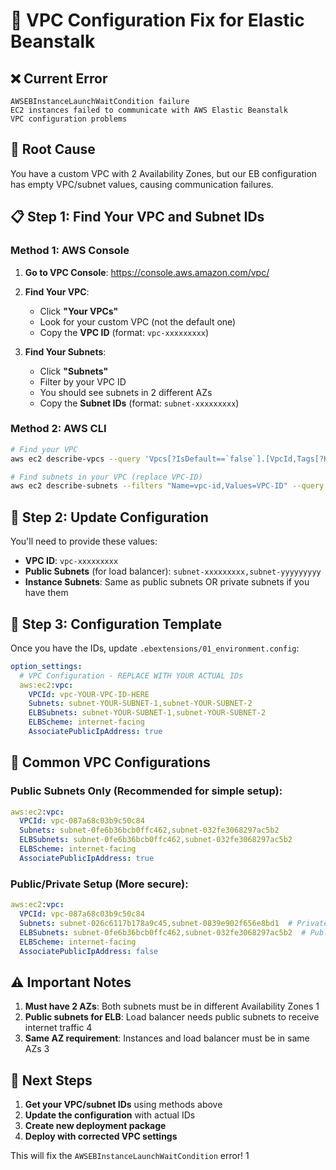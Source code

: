 # 🔧 VPC Configuration Fix for Elastic Beanstalk

## ❌ **Current Error**
```
AWSEBInstanceLaunchWaitCondition failure
EC2 instances failed to communicate with AWS Elastic Beanstalk
VPC configuration problems
```

## 🎯 **Root Cause**
You have a custom VPC with 2 Availability Zones, but our EB configuration has empty VPC/subnet values, causing communication failures.

## 📋 **Step 1: Find Your VPC and Subnet IDs**

### **Method 1: AWS Console**
1. **Go to VPC Console**: https://console.aws.amazon.com/vpc/
2. **Find Your VPC**:
   - Click **"Your VPCs"**
   - Look for your custom VPC (not the default one)
   - Copy the **VPC ID** (format: `vpc-xxxxxxxxx`)

3. **Find Your Subnets**:
   - Click **"Subnets"**
   - Filter by your VPC ID
   - You should see subnets in 2 different AZs
   - Copy the **Subnet IDs** (format: `subnet-xxxxxxxxx`)

### **Method 2: AWS CLI**
```bash
# Find your VPC
aws ec2 describe-vpcs --query 'Vpcs[?IsDefault==`false`].[VpcId,Tags[?Key==`Name`].Value|[0]]' --output table

# Find subnets in your VPC (replace VPC-ID)
aws ec2 describe-subnets --filters "Name=vpc-id,Values=VPC-ID" --query 'Subnets[*].[SubnetId,AvailabilityZone,MapPublicIpOnLaunch]' --output table
```

## 📝 **Step 2: Update Configuration**

You'll need to provide these values:
- **VPC ID**: `vpc-xxxxxxxxx`
- **Public Subnets** (for load balancer): `subnet-xxxxxxxxx,subnet-yyyyyyyyy`
- **Instance Subnets**: Same as public subnets OR private subnets if you have them

## 🔧 **Step 3: Configuration Template**

Once you have the IDs, update `.ebextensions/01_environment.config`:

```yaml
option_settings:
  # VPC Configuration - REPLACE WITH YOUR ACTUAL IDs
  aws:ec2:vpc:
    VPCId: vpc-YOUR-VPC-ID-HERE
    Subnets: subnet-YOUR-SUBNET-1,subnet-YOUR-SUBNET-2
    ELBSubnets: subnet-YOUR-SUBNET-1,subnet-YOUR-SUBNET-2
    ELBScheme: internet-facing
    AssociatePublicIpAddress: true
```

## 🎯 **Common VPC Configurations**

### **Public Subnets Only** (Recommended for simple setup):
```yaml
aws:ec2:vpc:
  VPCId: vpc-087a68c03b9c50c84
  Subnets: subnet-0fe6b36bcb0ffc462,subnet-032fe3068297ac5b2
  ELBSubnets: subnet-0fe6b36bcb0ffc462,subnet-032fe3068297ac5b2
  ELBScheme: internet-facing
  AssociatePublicIpAddress: true
```

### **Public/Private Setup** (More secure):
```yaml
aws:ec2:vpc:
  VPCId: vpc-087a68c03b9c50c84
  Subnets: subnet-026c6117b178a9c45,subnet-0839e902f656e8bd1  # Private subnets
  ELBSubnets: subnet-0fe6b36bcb0ffc462,subnet-032fe3068297ac5b2  # Public subnets
  ELBScheme: internet-facing
  AssociatePublicIpAddress: false
```

## ⚠️ **Important Notes**

1. **Must have 2 AZs**: Both subnets must be in different Availability Zones <mcreference link="https://docs.aws.amazon.com/elasticbeanstalk/latest/dg/using-features.managing.vpc.html" index="1">1</mcreference>
2. **Public subnets for ELB**: Load balancer needs public subnets to receive internet traffic <mcreference link="https://docs.aws.amazon.com/elasticloadbalancing/latest/classic/elb-manage-subnets.html" index="4">4</mcreference>
3. **Same AZ requirement**: Instances and load balancer must be in same AZs <mcreference link="https://docs.aws.amazon.com/elasticbeanstalk/latest/dg/vpc-rds.html" index="3">3</mcreference>

## 🚀 **Next Steps**

1. **Get your VPC/subnet IDs** using methods above
2. **Update the configuration** with actual IDs
3. **Create new deployment package**
4. **Deploy with corrected VPC settings**

This will fix the `AWSEBInstanceLaunchWaitCondition` error! <mcreference link="https://docs.aws.amazon.com/elasticbeanstalk/latest/dg/using-features.managing.vpc.html" index="1">1</mcreference>